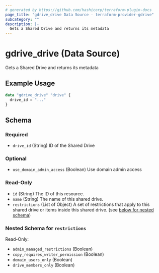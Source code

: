 ```yaml
---
# generated by https://github.com/hashicorp/terraform-plugin-docs
page_title: "gdrive_drive Data Source - terraform-provider-gdrive"
subcategory: ""
description: |-
  Gets a Shared Drive and returns its metadata
---
```


# gdrive_drive (Data Source)

Gets a Shared Drive and returns its metadata

## Example Usage

```terraform
data "gdrive_drive" "drive" {
  drive_id = "..."
}
```

<!-- schema generated by tfplugindocs -->
## Schema

### Required

- `drive_id` (String) ID of the Shared Drive

### Optional

- `use_domain_admin_access` (Boolean) Use domain admin access

### Read-Only

- `id` (String) The ID of this resource.
- `name` (String) The name of this shared drive.
- `restrictions` (List of Object) A set of restrictions that apply to this shared drive or items inside this shared drive. (see [below for nested schema](#nestedatt--restrictions))

<a id="nestedatt--restrictions"></a>
### Nested Schema for `restrictions`

Read-Only:

- `admin_managed_restrictions` (Boolean)
- `copy_requires_writer_permission` (Boolean)
- `domain_users_only` (Boolean)
- `drive_members_only` (Boolean)
